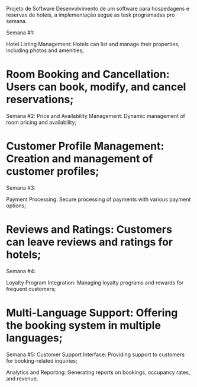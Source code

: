 Projeto de Software 
Desenvolvimento de um software para hospedagens e reservas de hoteis, a implementação segue as task programadas pro semana.

Semana #1:

Hotel Listing Management:
Hotels can list and manage their properties, including photos and
amenities;

Room Booking and Cancellation:
Users can book, modify, and cancel reservations;
================================================================
Semana #2:
Price and Availability Management:
Dynamic management of room pricing and availability;

Customer Profile Management:
Creation and management of customer profiles;
=================================================================
Semana #3:

Payment Processing:
Secure processing of payments with various payment options;

Reviews and Ratings:
Customers can leave reviews and ratings for hotels;
=================================================================
Semana #4:

Loyalty Program Integration:
Managing loyalty programs and rewards for frequent customers;

Multi-Language Support:
Offering the booking system in multiple languages;
=================================================================
Semana #5:
Customer Support Interface:
Providing support to customers for booking-related inquiries;

Analytics and Reporting:
Generating reports on bookings, occupancy rates, and revenue.
